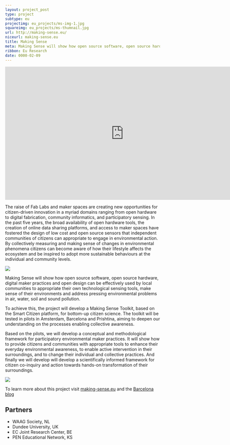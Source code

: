 ```yaml
---
layout: project_post
type: project
subtype: eu
projectimg: eu_projects/ms-img-1.jpg
squareimg: eu_projects/ms-thumnail.jpg
url: http://making-sense.eu/
niceurl: making-sense.eu
title: Making Sense
meta: Making Sense will show how open source software, open source hardware, digital maker practices and open design can be effectively used by local communities to appropriate their own technological sensing tools, make sense of their environments and address pressing environmental problems in air, water, soil and sound pollution.
ribbon: Eu Research
date: 0000-02-09
---
```


<iframe src="https://player.vimeo.com/video/195192321?title=0&byline=0&portrait=0" width="770" height="433" frameborder="0" webkitallowfullscreen mozallowfullscreen allowfullscreen></iframe>

The raise of Fab Labs and maker spaces are creating new opportunities for citizen-driven innovation in a myriad domains ranging from open hardware to digital fabrication, community informatics, and participatory sensing. In the past five years, the broad availability of open hardware tools, the creation of online data sharing platforms, and access to maker spaces have fostered the design of low cost and open source sensors that independent communities of citizens can appropriate to engage in environmental action. By collectively measuring and making sense of changes in environmental phenomena citizens can become aware of how their lifestyle affects the ecosystem and be inspired to adopt more sustainable behaviours at the individual and community levels.

<img src="{{site.baseurl}}{{ site.url }}/img/projects/eu_projects/ms-img.jpg">

Making Sense will show how open source software, open source hardware, digital maker practices and open design can be effectively used by local communities to appropriate their own technological sensing tools, make sense of their environments and address pressing environmental problems in air, water, soil and sound pollution.

To achieve this, the project will develop a Making Sense Toolkit, based on the Smart Citizen platform, for bottom-up citizen science. The toolkit will be tested in pilots in Amsterdam, Barcelona and Prishtina, aiming to deepen our understanding on the processes enabling collective awareness.

Based on the pilots, we will develop a conceptual and methodological framework for participatory environmental maker practices. It will show how to provide citizens and communities with appropriate tools to enhance their everyday environmental awareness, to enable active intervention in their surroundings, and to change their individual and collective practices. And finally we will develop will develop a scientifically informed framework for citizen co-inquiry and action towards hands-on transformation of their surroundings.


<img src="{{site.baseurl}}{{ site.url }}/img/projects/eu_projects/ms-logo.png">

To learn more about this project visit [making-sense.eu](http://making-sense.eu/) and the [Barcelona blog ](http://makingsenseeu.tumblr.com) 

## Partners

* WAAG Society, NL
* Dundee University, UK
* EC Joint Research Center, BE
* PEN Educational Network, KS